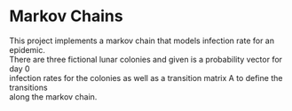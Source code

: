 # Markov Chains
This project implements a markov chain that models infection rate for an epidemic.<br />
There are three fictional lunar colonies and given is a probability vector for day 0<br />
infection rates for the colonies as well as a transition matrix A to define the transitions<br />
along the markov chain.
